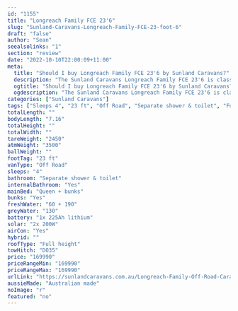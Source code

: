 ```yaml
---
id: "1155"
title: "Longreach Family FCE 23'6"
slug: "Sunland-Caravans-Longreach-Family-FCE-23-foot-6"
draft: "false"
author: "Sean"
seealsolinks: "1"
section: "review"
date: "2022-10-10T22:00:09+11:00"
meta:
  title: "Should I buy Longreach Family FCE 23'6 by Sunland Caravans?"
  description: "The Sunland Caravans Longreach Family FCE 23'6 is classed as Off Road, and sleeps 4 people. It is Australian made and comes in at 23 ft. It generally has Separate shower & toilet."
  ogtitle: "Should I buy Longreach Family FCE 23'6 by Sunland Caravans?"
  ogdescription: "The Sunland Caravans Longreach Family FCE 23'6 is classed as Off Road, and sleeps 4 people. It is Australian made and comes in at 23 ft. It generally has Separate shower & toilet."
categories: ["Sunland Caravans"]
tags: ["Sleeps 4", "23 ft", "Off Road", "Separate shower & toilet", "Full height", "Over 100k", "Australian made"]
totalLength: ""
bodyLength: "7.16"
totalHeight: ""
totalWidth: ""
tareWeight: "2450"
atmWeight: "3500"
ballWeight: ""
footTag: "23 ft"
vanType: "Off Road"
sleeps: "4"
bathroom: "Separate shower & toilet"
internalBathroom: "Yes"
mainBed: "Queen + bunks"
bunks: "Yes"
freshWater: "60 + 190"
greyWater: "130"
battery: "1x 225Ah lithium"
solar: "2x 200W"
airCon: "Yes"
hybrid: ""
roofType: "Full height"
towHitch: "DO35"
price: "169990"
priceRangeMin: "169990"
priceRangeMax: "169990"
urlLink: "https://sunlandcaravans.com.au/Longreach-Family-Off-Road-Caravan"
aussieMade: "Australian made"
noImage: "r"
featured: "no"
---
```

